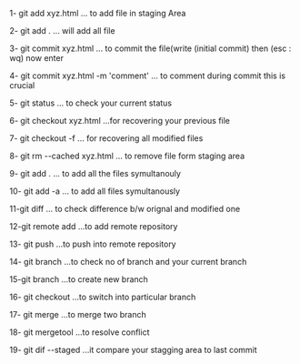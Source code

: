 1- git add  xyz.html         ... to add file in staging Area

2- git add .                 ... will add all file

3- git commit xyz.html       ... to commit the file(write (initial commit) then (esc : wq) now enter

4- git commit xyz.html -m 'comment'   ... to comment during commit this is crucial

5- git status                ... to check your current status

6- git checkout xyz.html      ...for recovering your previous file

7- git checkout -f            ... for recovering all modified files

8- git rm --cached xyz.html   ... to remove file form staging area

9- git add .                 ... to add all the files symultanouly

10- git add -a                ... to add all files symultanously

11-git diff                  ... to check difference b/w orignal and modified one 

12-git remote add <Repository any name> <url>    ...to add remote repository

13- git push <repository name> <branch name>      ...to push into remote repository

14- git branch                ...to check no of branch and your current branch

15-git branch <any name>     ...to create new branch

16- git checkout <branch name>  ...to switch into particular branch

17- git merge <branch name>     ...to merge two branch

18- git mergetool               ...to resolve conflict

19- git dif --staged            ...it compare your stagging area to last commit
